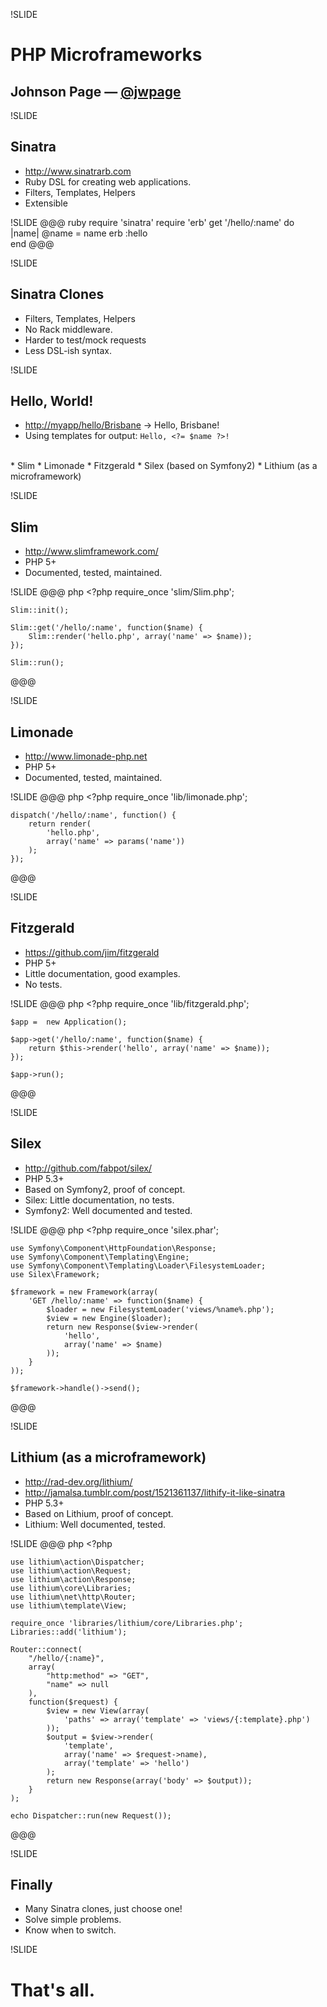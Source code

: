 !SLIDE
# PHP Microframeworks 
## Johnson Page &#8212; [@jwpage](http://twitter.com/jwpage)

!SLIDE
## Sinatra 

* <http://www.sinatrarb.com>
* Ruby DSL for creating web applications.
* Filters, Templates, Helpers
* Extensible

!SLIDE
@@@ ruby
	require 'sinatra'
	require 'erb'
	get '/hello/:name' do |name|
		@name = name
		erb :hello	
	end
@@@

!SLIDE
## Sinatra Clones

* Filters, Templates, Helpers
* No Rack middleware.
* Harder to test/mock requests
* Less DSL-ish syntax.

!SLIDE
## Hello, World! 

* <http://myapp/hello/Brisbane> &#8594; Hello, Brisbane!
* Using templates for output: `Hello, <?= $name ?>!`
<br />
* Slim 
* Limonade
* Fitzgerald
* Silex (based on Symfony2)
* Lithium (as a microframework)

!SLIDE
## Slim

* <http://www.slimframework.com/>
* PHP 5+
* Documented, tested, maintained.

!SLIDE
@@@ php
	<?php
	require_once 'slim/Slim.php';

	Slim::init();

	Slim::get('/hello/:name', function($name) {
		Slim::render('hello.php', array('name' => $name));
	});

    Slim::run();
@@@

!SLIDE
## Limonade

* <http://www.limonade-php.net>
* PHP 5+
* Documented, tested, maintained.

!SLIDE
@@@ php
	<?php
	require_once 'lib/limonade.php';

	dispatch('/hello/:name', function() {
		return render(
			'hello.php', 
			array('name' => params('name'))
		);		
	});
@@@

!SLIDE
## Fitzgerald

* <https://github.com/jim/fitzgerald>
* PHP 5+
* Little documentation, good examples.
* No tests.

!SLIDE
@@@ php
	<?php
	require_once 'lib/fitzgerald.php';

	$app =  new Application();

	$app->get('/hello/:name', function($name) {
		return $this->render('hello', array('name' => $name));
	});

	$app->run();
@@@

!SLIDE
## Silex

* <http://github.com/fabpot/silex/>
* PHP 5.3+
* Based on Symfony2, proof of concept.
* Silex: Little documentation, no tests.
* Symfony2: Well documented and tested.

!SLIDE
@@@ php
	<?php
	require_once 'silex.phar';

	use Symfony\Component\HttpFoundation\Response;
	use Symfony\Component\Templating\Engine;
	use Symfony\Component\Templating\Loader\FilesystemLoader;
	use Silex\Framework;

	$framework = new Framework(array(
		'GET /hello/:name' => function($name) {
			$loader = new FilesystemLoader('views/%name%.php');
			$view = new Engine($loader);
			return new Response($view->render(
				'hello', 
				array('name' => $name)
			));
		}
	));

	$framework->handle()->send();
@@@

!SLIDE
## Lithium (as a microframework)

* <http://rad-dev.org/lithium/>
* <http://jamalsa.tumblr.com/post/1521361137/lithify-it-like-sinatra>
* PHP 5.3+
* Based on Lithium, proof of concept.
* Lithium: Well documented, tested.

!SLIDE
@@@ php
	<?php

	use lithium\action\Dispatcher;
	use lithium\action\Request;
	use lithium\action\Response;
	use lithium\core\Libraries;
	use lithium\net\http\Router;
	use lithium\template\View;

	require_once 'libraries/lithium/core/Libraries.php';
	Libraries::add('lithium');

	Router::connect(
		"/hello/{:name}", 
		array(
			"http:method" => "GET", 
			"name" => null
		),
		function($request) {
			$view = new View(array(
				'paths' => array('template' => 'views/{:template}.php')
			));
			$output = $view->render(
				'template',
				array('name' => $request->name),
				array('template' => 'hello')
			);
			return new Response(array('body' => $output));
		}
	);

	echo Dispatcher::run(new Request());
@@@

!SLIDE
## Finally

* Many Sinatra clones, just choose one!
* Solve simple problems.
* Know when to switch.

!SLIDE
# That's all.

